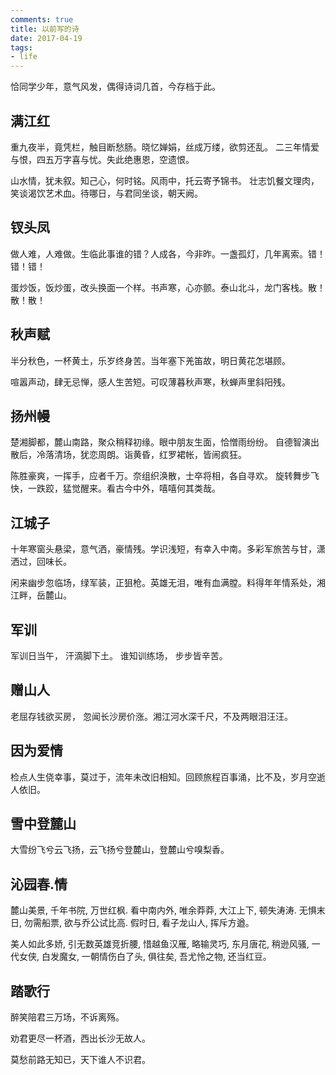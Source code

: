 ```yaml
---
comments: true
title: 以前写的诗
date: 2017-04-19 
tags: 
- life
---
```


<!-- toc -->
恰同学少年，意气风发，偶得诗词几首，今存档于此。

<!-- more -->


## 满江红
重九夜半，竟凭栏，触目断愁肠。晓忆婵娟，丝成万缕，欲剪还乱。
二三年情爱与恨，四五万字喜与忧。失此绝惠恩，空遗恨。

山水情，犹未叙。知己心，何时铭。风雨中，托云寄予锦书。
壮志饥餐文理肉，笑谈渴饮艺术血。待哪日，与君同坐谈，朝天阙。

## 钗头凤
做人难，人难做。生临此事谁的错？人成各，今非昨。一盏孤灯，几年离索。错！错！错！ 　　

蛋炒饭，饭炒蛋，改头换面一个样。书声寒，心亦颤。泰山北斗，龙门客栈。散！散！散！

## 秋声赋
半分秋色，一杯黄土，乐岁终身苦。当年塞下羌笛故，明日黄花怎堪顾。

喧嚣声动，肆无忌惮，感人生苦短。可叹薄暮秋声寒，秋蝉声里斜阳残。

## 扬州幔
楚湘脚都，麓山南路，聚众稍释初缘。眼中朋友生面，恰憎雨纷纷。 自德智演出散后，冷落清场，犹恋周朗。诣黄昏，红罗裙帐，皆闹疯狂。

陈胜豪爽，一挥手，应者千万。奈组织涣散，士卒将相，各自寻欢。 旋转舞步飞快，一跌跤，猛觉醒来。看古今中外，嘻嘻何其类哉。

## 江城子
十年寒窗头悬梁，意气洒，豪情残。学识浅短，有幸入中南。多彩军旅苦与甘，潇洒过，回味长。

闲来幽步忽临场，绿军装，正狙枪。英雄无泪，唯有血满膛。料得年年情系处，湘江畔，岳麓山。

## 军训
军训日当午，
汗滴脚下土。
谁知训练场，
步步皆辛苦。

## 赠山人
老屈存钱欲买房， 忽闻长沙房价涨。湘江河水深千尺，不及两眼泪汪汪。

## 因为爱情

检点人生侥幸事，莫过于，流年未改旧相知。回顾旅程百事涌，比不及，岁月空逝人依旧。

## 雪中登麓山
大雪纷飞兮云飞扬，云飞扬兮登麓山，登麓山兮嗅梨香。


## 沁园春.情

麓山美景, 千年书院, 万世红枫. 看中南内外, 唯余莽莽, 大江上下, 顿失涛涛. 无惧末日, 勿需船票, 欲与乔公试比高. 假时日, 看子龙山人, 挥斥方遒。

美人如此多娇, 引无数英雄竞折腰, 惜越鱼汉雁, 略输灵巧, 东月唐花, 稍逊风骚, 一代女侠, 白发魔女, 一朝情伤白了头, 俱往矣, 吾尤怜之物, 还当红豆。

## 踏歌行

醉笑陪君三万场，不诉离殇。 

劝君更尽一杯酒，西出长沙无故人。

莫愁前路无知已，天下谁人不识君。
